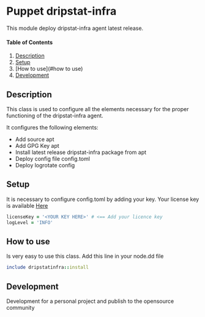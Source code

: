 
# Puppet dripstat-infra

This module deploy dripstat-infra agent latest release.

#### Table of Contents

1. [Description](#description)
2. [Setup](#setup)
2. [How to use](#how to use)
4. [Development](#development)

## Description

This class is used to configure all the elements necessary for the proper functioning of the dripstat-infra agent.

It configures the following elements:
* Add source apt
* Add GPG Key apt
* Install latest release dripstat-infra package from apt
* Deploy config file config.toml
* Deploy logrotate config

## Setup

It is necessary to configure config.toml by adding your key. Your license key is available [Here](https://dashboard.dripstat.com/#/addserver)
```ruby
licenseKey = '<YOUR KEY HERE>' # <== Add your licence key
logLevel = 'INFO'
```

## How to use
Is very easy to use this class. Add this line in your node.dd file
```ruby
include dripstatinfra::install
```
## Development

Development for a personal project and publish to the opensource community
